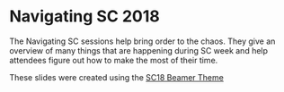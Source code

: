 # Navigating SC 2018

The Navigating SC sessions help bring order to the chaos.
They give an overview of many things that are happening during SC week and help attendees figure out how to make the most of their time.

These slides were created using the [SC18 Beamer Theme](https://github.com/supercomputingconference/sc18-beamer-theme)
